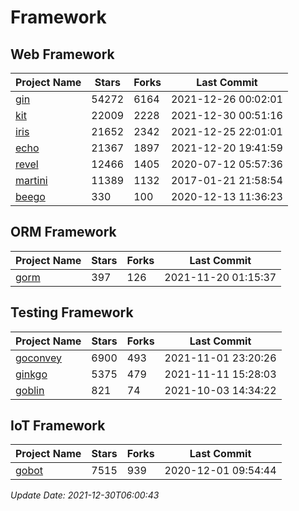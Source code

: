 # Framework

## Web Framework
| Project Name | Stars | Forks | Last Commit |
| ------------ | ----- | ----- | ----------- |
| [gin](https://github.com/gin-gonic/gin) | 54272 | 6164 | 2021-12-26 00:02:01 |
| [kit](https://github.com/go-kit/kit) | 22009 | 2228 | 2021-12-30 00:51:16 |
| [iris](https://github.com/kataras/iris) | 21652 | 2342 | 2021-12-25 22:01:01 |
| [echo](https://github.com/labstack/echo) | 21367 | 1897 | 2021-12-20 19:41:59 |
| [revel](https://github.com/revel/revel) | 12466 | 1405 | 2020-07-12 05:57:36 |
| [martini](https://github.com/go-martini/martini) | 11389 | 1132 | 2017-01-21 21:58:54 |
| [beego](https://github.com/astaxie/beego) | 330 | 100 | 2020-12-13 11:36:23 |

## ORM Framework
| Project Name | Stars | Forks | Last Commit |
| ------------ | ----- | ----- | ----------- |
| [gorm](https://github.com/jinzhu/gorm) | 397 | 126 | 2021-11-20 01:15:37 |

## Testing Framework
| Project Name | Stars | Forks | Last Commit |
| ------------ | ----- | ----- | ----------- |
| [goconvey](https://github.com/smartystreets/goconvey) | 6900 | 493 | 2021-11-01 23:20:26 |
| [ginkgo](https://github.com/onsi/ginkgo) | 5375 | 479 | 2021-11-11 15:28:03 |
| [goblin](https://github.com/franela/goblin) | 821 | 74 | 2021-10-03 14:34:22 |

## IoT Framework
| Project Name | Stars | Forks | Last Commit |
| ------------ | ----- | ----- | ----------- |
| [gobot](https://github.com/hybridgroup/gobot) | 7515 | 939 | 2020-12-01 09:54:44 |

*Update Date: 2021-12-30T06:00:43*